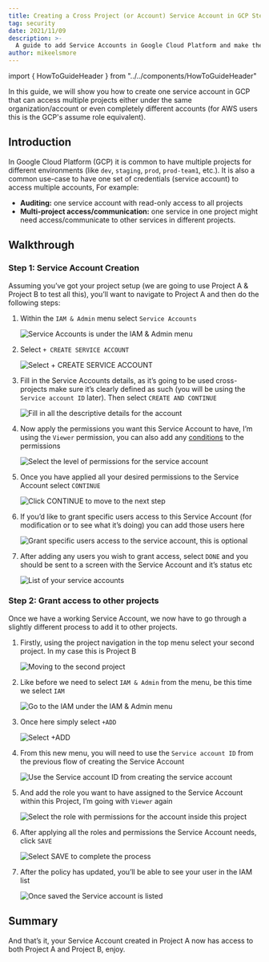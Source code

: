 ```yaml
---
title: Creating a Cross Project (or Account) Service Account in GCP Step-by-Step
tag: security
date: 2021/11/09
description: >-
  A guide to add Service Accounts in Google Cloud Platform and make them cross-project
author: mikeelsmore
---
```


import { HowToGuideHeader } from "../../components/HowToGuideHeader"

<HowToGuideHeader/>

In this guide, we will show you how to create one service account in GCP that can access multiple projects either under the same organization/account or even completely different accounts (for AWS users this is the GCP's assume role equivalent).

## Introduction 

In Google Cloud Platform (GCP) it is common to have multiple projects for different environments (like `dev`, `staging`, `prod`, `prod-team1`, etc.). It is also a common use-case to have one set of credentials (service account) to access multiple accounts, For example:

- **Auditing:** one service account with read-only access to all projects
- **Multi-project access/communication:** one service in one project might need access/communicate to other services in different projects.

## Walkthrough

### Step 1: Service Account Creation

Assuming you’ve got your project setup (we are going to use Project A & Project B to test all this), you’ll want to navigate to Project A and then do the following steps:

1. Within the `IAM & Admin` menu select `Service Accounts`

   ![Service Accounts is under the IAM & Admin menu](/images/blog/gcp-cross-project-service-account/image3.png)

2. Select `+ CREATE SERVICE ACCOUNT`

   ![Select + CREATE SERVICE ACCOUNT](/images/blog/gcp-cross-project-service-account/image1.png)

3. Fill in the Service Accounts details, as it’s going to be used cross-projects make sure it’s clearly defined as such (you will be using the `Service account ID` later). Then select `CREATE AND CONTINUE`

   ![Fill in all the descriptive details for the account](/images/blog/gcp-cross-project-service-account/image5.png)

4. Now apply the permissions you want this Service Account to have, I’m using the `Viewer` permission, you can also add any [conditions](https://cloud.google.com/iam/docs/conditions-overview) to the permissions

   ![Select the level of permissions for the service account](/images/blog/gcp-cross-project-service-account/image11.png)

5. Once you have applied all your desired permissions to the Service Account select `CONTINUE`

   ![Click CONTINUE to move to the next step](/images/blog/gcp-cross-project-service-account/image9.png)

6. If you’d like to grant specific users access to this Service Account (for modification or to see what it’s doing) you can add those users here

   ![Grant specific users access to the service account, this is optional](/images/blog/gcp-cross-project-service-account/image10.png)

7. After adding any users you wish to grant access, select `DONE` and you should be sent to a screen with the Service Account and it’s status etc

   ![List of your service accounts](/images/blog/gcp-cross-project-service-account/image14.png)

### Step 2: Grant access to other projects

Once we have a working Service Account, we now have to go through a slightly different process to add it to other projects.

1. Firstly, using the project navigation in the top menu select your second project. In my case this is Project B

   ![Moving to the second project](/images/blog/gcp-cross-project-service-account/image12.png)

2. Like before we need to select `IAM & Admin` from the menu, be this time we select `IAM`

   ![Go to the IAM under the IAM & Admin menu](/images/blog/gcp-cross-project-service-account/image4.png)

3. Once here simply select `+ADD`

   ![Select +ADD](/images/blog/gcp-cross-project-service-account/image2.png)

4. From this new menu, you will need to use the `Service account ID` from the previous flow of creating the Service Account

   ![Use the Service account ID from creating the service account](/images/blog/gcp-cross-project-service-account/image8.png)

5. And add the role you want to have assigned to the Service Account within this Project, I’m going with `Viewer` again

   ![Select the role with permissions for the account inside this project](/images/blog/gcp-cross-project-service-account/image7.png)

6. After applying all the roles and permissions the Service Account needs, click `SAVE`

   ![Select SAVE to complete the process](/images/blog/gcp-cross-project-service-account/image6.png)

7. After the policy has updated, you’ll be able to see your user in the IAM list

   ![Once saved the Service account is listed](/images/blog/gcp-cross-project-service-account/image13.png)

## Summary

And that’s it, your Service Account created in Project A now has access to both Project A and Project B, enjoy.
